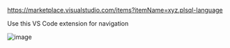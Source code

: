 https://marketplace.visualstudio.com/items?itemName=xyz.plsql-language 

Use this VS Code extension for navigation



![image](https://github.com/user-attachments/assets/1f265398-da9f-40ae-a69f-dba942252bdd)
